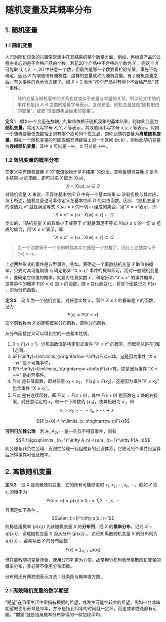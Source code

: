 # 随机变量及其概率分布

## 1. 随机变量
### 1.1 随机变量
人们对随机现象的兴趣常常集中在其结果的某个数量方面。例如，再检查产品的过程中关心的是不合格产品的个数。若记20个产品中不合格的个数为 $X$ ，则这个 $X$ 可能取 $0,1,2,\cdots,20$ 中任意一个数，但最终是哪一个数要看检验结果，事先不能确定，因此 $X$ 的取值带有随机性，这样的变量就称为随机变量。有了随机变量之后，有关事件的表示也方便了。如 $X=2$ 表示“20个产品中有两个不合格产品” 这一事件。
> 随机变量与随机事件的关系也就类似于变量与常量的关系，所以前文中随机事件都是用 $A,B$ 之类的常量字母表示。直观来说，随机变量就是“随机取值的变量”，或者“取值随机会而定的变量”。

**定义1**　假如一个变量在数轴上的取值依赖于随机现象的基本结果，则称此变量为**随机变量**，常用大写字母 $X,Y,Z$ 等表示，其取值用小写字母 $x,y,z$ 等表示。假如一个随机变量仅去数轴上的有限个或可列个孤立点，则称此随机变量为**离散随机变量**。假如一个随机变量的可能取值充满数轴上的一个区间 $(a,b)$ ，则称此随机变量为**连续随机变量**，其中 $a$ 可以是 $-\infty$， $b$ 可以是 $+\infty$ 。

### 1.2 随机变量的概率分布
在定义中有随机变量 $X$ 的“取值依赖于基本结果”的说法，意味着随机变量 $X$ 是基本结果 $\omega$ 的函数，即可以把 $X$ 即为 $X(\omega)$，
$$X=X(\omega),\omega \in \Omega$$
对随机变量 $X$ 来说，不容许基本空间 $\Omega$ 中有一个基本结果 $\omega$ 没有实数与其对应，综上所述，随机变量也可看作定义在基本空间 $\Omega$ 的实值函数。因此，“随机变量 $X$ 的取值为 $x$” 就是满足等式 $X(\omega)=x$ 的一切 $\omega$ 组成的集合，用”$X=x$“表示，即
$$“X=x”=\{\omega:X(w)=x\}\subset \Omega$$
类似的，“随机变量 $X$ 的取值小于或等于 $x$”就是满足不等式 $X(\omega)\le x$ 的一切 $\omega$ 组成的集合，用“$X\le x$”表示，即
$$“X\le x”=\{\omega:X(w)\le x\}\subset \Omega$$
> 当一个函数等于一个值的时候其实它就是一个方程了，因此上述就类似于 $f(x)=a$。

上述两种形式的事件是典型事件。例如，要确定一个离散随机变量 $X$ 取值的概率，只要对其可能取值 $x_i$ 确定形如 “$X=x_i$” 事件的概率即可。而对一般随机变量 $X$ ，要确定它取值的概率，就要对任意实数 $x$ ，确定形如 “$X\le x$” 的事件概率，这类事件的概率 $P(X\le x)$ 是 $x$ 的函数，随 $x$ 变化而变化，将这个函数记为 $F(x)$ ，即为分布函数。

**定义2**　设 $X$ 为一个随机变量，对任意实数 $x$ ，事件 $X\le x$ 的概率是 $x$ 的函数，记为
$$F(x)=P(X\le x)$$
这个函数称为 $X$ 的累积概率分布函数，简称分布函数。

从分布函数定义可以得到它的一些基本性质。
1. $0\le F(x)\le 1$。分布函数值是特定形式事件 “$X\le x$” 的概率，而概率总是在0和1之间。
2. $F(-\infty)=\lim\limits_{x\rightarrow -\infty}F(x)=0$。这是因为事件 “$X\le -\infty$” 是不可能事件。
3. $F(+\infty)=\lim\limits_{x\rightarrow +\infty}F(x)=1$。这是因为事件 “$X\le +\infty$” 是必然事件。
4. $F(x)$ 是非降函数，即对任意 $x_1<x_2$， $F(x_1)\le F(x_2)$。这是因为事件“$X\le x_2$” 包含事件 “$X\le x_1$”。
5. $F(x)$ 是右连续函数，即 $F(x)=F(x+0)$，其中 $F(x+0)$ 是函数在 $x$ 处的右极限，对任意给定的 $x$，取一个下降数列 $\{x_n\}$，使其极限为 $x$ ，即
$$x_1>x_2>\cdots>x_n>\cdots\rightarrow x$$

$$F(x+0)=\lim\limits_{x_n\rightarrow x}F(x)$$

**可列可加性公理**　若 $A_1,A_2,\cdots$ 是一列互不相容事件，则有
$$P(\bigcup\limits _{n=1}^\infty A_n)=\sum _{n=1}^\infty P(A_n)$$
此公理与非负性公理、正则性公理一起组成新的公理体系，它使可列个事件经运算后所得事件可谈及概率。

## 2. 离散随机变量

**定义3**　设 $X$ 是离散随机变量，它的所有可能取值时 $x_1,x_2,\cdots,x_n,\cdots$，假如 $X$ 取 $x_i$ 的概率为
$$P(X=x_i)=p(x_i)\ge 0,i=1,2,\cdots,n,\cdots$$
且满足如下条件：
$$\sum_{i=1}^\infty p(x_i)=1$$
则称这组概率 $\{p(x_i)\}$ 为该随机变量 $X$ 的**分布列**，或 $X$ 的**概率分布**，记为 $X\sim\{p(x_i) \}$，读成随机变量 $X$ 服从分布 $\{p(x_i)\}$ 。
若已知离散随机变量 $X$ 的分布列为 $\{p(x_i)\}$ ，容易写出 $X$ 的分布函数
$$F(x)=\sum_{x_i\le x}p(x_i)$$
但在离散随机变量场合，使用分布列更为方便，故常用分布列表示离散随机变量的概率分布，非必要不使用分布函数。

分布列还有两种图表示方法：线条图与概率直方图。

### 2.1 离散随机变量的数学期望
“期望”在日常生活中常指有根据的希望，或发生可能性较大的希望，例如一台冰箱期望的使用寿命是10年，并不是指到10年的时间就一定坏，而是或早或晚都有可能。“期望”就是指用概率分布算得的一种加权平均。